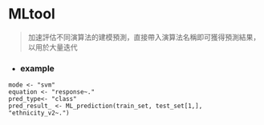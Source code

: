# MLtool

> 加速評估不同演算法的建模預測，直接帶入演算法名稱即可獲得預測結果，以用於大量迭代

- ### example

```
mode <- "svm"  
equation <- "response~."
pred_type<- "class"
pred_result_ <- ML_prediction(train_set, test_set[1,], "ethnicity_v2~.")

```

